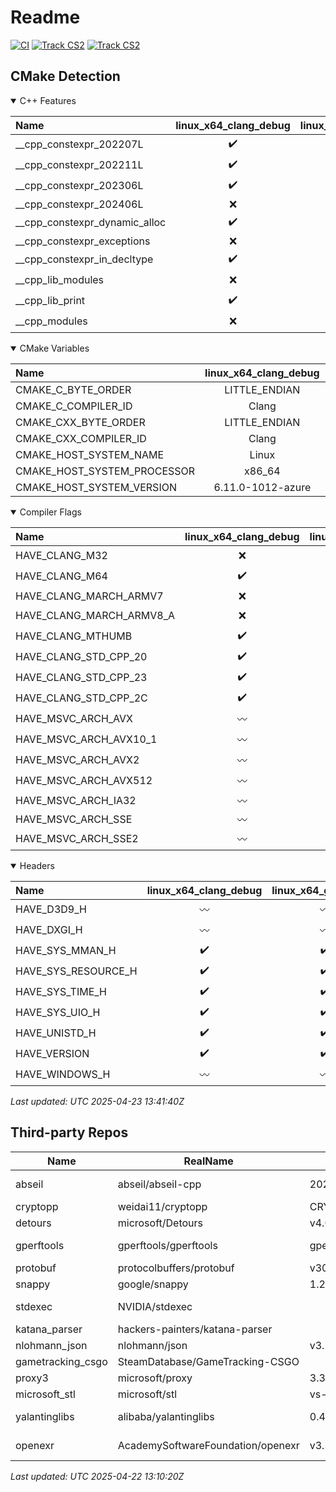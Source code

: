 # Readme
[![CI](https://github.com/DuKeM-CSGO/CSGODemoTool-prop/actions/workflows/ci.yaml/badge.svg)](https://github.com/DuKeM-CSGO/CSGODemoTool-prop/actions/workflows/ci.yaml)
[![Track CS2](https://github.com/DuKeM-CSGO/CSGODemoTool-prop/actions/workflows/track_cs2.yaml/badge.svg)](https://github.com/DuKeM-CSGO/CSGODemoTool-prop/actions/workflows/track_cs2.yaml)
[![Track CS2](https://github.com/DuKeM-CSGO/CSGODemoTool-prop/actions/workflows/update_readme.yaml/badge.svg)](https://github.com/DuKeM-CSGO/CSGODemoTool-prop/actions/workflows/update_readme.yaml)
## CMake Detection
<details open>

<summary>C++ Features</summary>



| Name | linux_x64_clang_debug | linux_x64_gcc_debug | macos_arm64_clang_debug | macos_arm64_gcc_debug | windows_x64_clang_debug | windows_x64_gcc_debug | windows_x64_msvc_debug |
|:---- |:---------------------:|:-------------------:|:-----------------------:|:---------------------:|:-----------------------:|:---------------------:|:----------------------:|
| __cpp_constexpr_202207L | :heavy_check_mark: | :heavy_check_mark: | :x: | :x: | :heavy_check_mark: | :x: | :x: |
| __cpp_constexpr_202211L | :heavy_check_mark: | :heavy_check_mark: | :x: | :x: | :heavy_check_mark: | :x: | :x: |
| __cpp_constexpr_202306L | :heavy_check_mark: | :x: | :x: | :x: | :heavy_check_mark: | :x: | :x: |
| __cpp_constexpr_202406L | :x: | :x: | :x: | :x: | :x: | :x: | :x: |
| __cpp_constexpr_dynamic_alloc | :heavy_check_mark: | :heavy_check_mark: | :heavy_check_mark: | :heavy_check_mark: | :heavy_check_mark: | :heavy_check_mark: | :heavy_check_mark: |
| __cpp_constexpr_exceptions | :x: | :x: | :x: | :x: | :x: | :x: | :x: |
| __cpp_constexpr_in_decltype | :heavy_check_mark: | :heavy_check_mark: | :heavy_check_mark: | :heavy_check_mark: | :heavy_check_mark: | :heavy_check_mark: | :x: |
| __cpp_lib_modules | :x: | :x: | :x: | :x: | :x: | :x: | :heavy_check_mark: |
| __cpp_lib_print | :heavy_check_mark: | :x: | :x: | :x: | :heavy_check_mark: | :x: | :heavy_check_mark: |
| __cpp_modules | :x: | :x: | :x: | :x: | :x: | :x: | :heavy_check_mark: |


</details>

<details open>

<summary>CMake Variables</summary>



| Name | linux_x64_clang_debug | linux_x64_gcc_debug | macos_arm64_clang_debug | macos_arm64_gcc_debug | windows_x64_clang_debug | windows_x64_gcc_debug | windows_x64_msvc_debug |
|:---- |:---------------------:|:-------------------:|:-----------------------:|:---------------------:|:-----------------------:|:---------------------:|:----------------------:|
| CMAKE_C_BYTE_ORDER | LITTLE_ENDIAN | LITTLE_ENDIAN | LITTLE_ENDIAN | LITTLE_ENDIAN | LITTLE_ENDIAN | LITTLE_ENDIAN | LITTLE_ENDIAN |
| CMAKE_C_COMPILER_ID | Clang | GNU | AppleClang | AppleClang | Clang | GNU | MSVC |
| CMAKE_CXX_BYTE_ORDER | LITTLE_ENDIAN | LITTLE_ENDIAN | LITTLE_ENDIAN | LITTLE_ENDIAN | LITTLE_ENDIAN | LITTLE_ENDIAN | LITTLE_ENDIAN |
| CMAKE_CXX_COMPILER_ID | Clang | GNU | AppleClang | AppleClang | Clang | GNU | MSVC |
| CMAKE_HOST_SYSTEM_NAME | Linux | Linux | Darwin | Darwin | Windows | Windows | Windows |
| CMAKE_HOST_SYSTEM_PROCESSOR | x86_64 | x86_64 | arm64 | arm64 | AMD64 | AMD64 | AMD64 |
| CMAKE_HOST_SYSTEM_VERSION | 6.11.0-1012-azure | 6.11.0-1012-azure | 23.6.0 | 23.6.0 | 10.0.20348 | 10.0.20348 | 10.0.20348 |


</details>

<details open>

<summary>Compiler Flags</summary>



| Name | linux_x64_clang_debug | linux_x64_gcc_debug | macos_arm64_clang_debug | macos_arm64_gcc_debug | windows_x64_clang_debug | windows_x64_gcc_debug | windows_x64_msvc_debug |
|:---- |:---------------------:|:-------------------:|:-----------------------:|:---------------------:|:-----------------------:|:---------------------:|:----------------------:|
| HAVE_CLANG_M32 | :x: | :x: | :heavy_check_mark: | :heavy_check_mark: | :x: | :x: | :wavy_dash: |
| HAVE_CLANG_M64 | :heavy_check_mark: | :heavy_check_mark: | :heavy_check_mark: | :heavy_check_mark: | :heavy_check_mark: | :heavy_check_mark: | :wavy_dash: |
| HAVE_CLANG_MARCH_ARMV7 | :x: | :x: | :x: | :x: | :x: | :x: | :wavy_dash: |
| HAVE_CLANG_MARCH_ARMV8_A | :x: | :x: | :heavy_check_mark: | :heavy_check_mark: | :x: | :x: | :wavy_dash: |
| HAVE_CLANG_MTHUMB | :heavy_check_mark: | :x: | :heavy_check_mark: | :heavy_check_mark: | :heavy_check_mark: | :x: | :wavy_dash: |
| HAVE_CLANG_STD_CPP_20 | :heavy_check_mark: | :heavy_check_mark: | :heavy_check_mark: | :heavy_check_mark: | :heavy_check_mark: | :heavy_check_mark: | :wavy_dash: |
| HAVE_CLANG_STD_CPP_23 | :heavy_check_mark: | :heavy_check_mark: | :x: | :x: | :heavy_check_mark: | :heavy_check_mark: | :wavy_dash: |
| HAVE_CLANG_STD_CPP_2C | :heavy_check_mark: | :x: | :x: | :x: | :heavy_check_mark: | :x: | :wavy_dash: |
| HAVE_MSVC_ARCH_AVX | :wavy_dash: | :wavy_dash: | :wavy_dash: | :wavy_dash: | :wavy_dash: | :wavy_dash: | :heavy_check_mark: |
| HAVE_MSVC_ARCH_AVX10_1 | :wavy_dash: | :wavy_dash: | :wavy_dash: | :wavy_dash: | :wavy_dash: | :wavy_dash: | :heavy_check_mark: |
| HAVE_MSVC_ARCH_AVX2 | :wavy_dash: | :wavy_dash: | :wavy_dash: | :wavy_dash: | :wavy_dash: | :wavy_dash: | :heavy_check_mark: |
| HAVE_MSVC_ARCH_AVX512 | :wavy_dash: | :wavy_dash: | :wavy_dash: | :wavy_dash: | :wavy_dash: | :wavy_dash: | :heavy_check_mark: |
| HAVE_MSVC_ARCH_IA32 | :wavy_dash: | :wavy_dash: | :wavy_dash: | :wavy_dash: | :wavy_dash: | :wavy_dash: | :x: |
| HAVE_MSVC_ARCH_SSE | :wavy_dash: | :wavy_dash: | :wavy_dash: | :wavy_dash: | :wavy_dash: | :wavy_dash: | :x: |
| HAVE_MSVC_ARCH_SSE2 | :wavy_dash: | :wavy_dash: | :wavy_dash: | :wavy_dash: | :wavy_dash: | :wavy_dash: | :heavy_check_mark: |


</details>

<details open>

<summary>Headers</summary>



| Name | linux_x64_clang_debug | linux_x64_gcc_debug | macos_arm64_clang_debug | macos_arm64_gcc_debug | windows_x64_clang_debug | windows_x64_gcc_debug | windows_x64_msvc_debug |
|:---- |:---------------------:|:-------------------:|:-----------------------:|:---------------------:|:-----------------------:|:---------------------:|:----------------------:|
| HAVE_D3D9_H | :wavy_dash: | :wavy_dash: | :wavy_dash: | :wavy_dash: | :heavy_check_mark: | :heavy_check_mark: | :heavy_check_mark: |
| HAVE_DXGI_H | :wavy_dash: | :wavy_dash: | :wavy_dash: | :wavy_dash: | :heavy_check_mark: | :heavy_check_mark: | :heavy_check_mark: |
| HAVE_SYS_MMAN_H | :heavy_check_mark: | :heavy_check_mark: | :heavy_check_mark: | :heavy_check_mark: | :wavy_dash: | :wavy_dash: | :wavy_dash: |
| HAVE_SYS_RESOURCE_H | :heavy_check_mark: | :heavy_check_mark: | :heavy_check_mark: | :heavy_check_mark: | :wavy_dash: | :wavy_dash: | :wavy_dash: |
| HAVE_SYS_TIME_H | :heavy_check_mark: | :heavy_check_mark: | :heavy_check_mark: | :heavy_check_mark: | :wavy_dash: | :wavy_dash: | :wavy_dash: |
| HAVE_SYS_UIO_H | :heavy_check_mark: | :heavy_check_mark: | :heavy_check_mark: | :heavy_check_mark: | :wavy_dash: | :wavy_dash: | :wavy_dash: |
| HAVE_UNISTD_H | :heavy_check_mark: | :heavy_check_mark: | :heavy_check_mark: | :heavy_check_mark: | :wavy_dash: | :wavy_dash: | :wavy_dash: |
| HAVE_VERSION | :heavy_check_mark: | :heavy_check_mark: | :heavy_check_mark: | :heavy_check_mark: | :heavy_check_mark: | :heavy_check_mark: | :heavy_check_mark: |
| HAVE_WINDOWS_H | :wavy_dash: | :wavy_dash: | :wavy_dash: | :wavy_dash: | :heavy_check_mark: | :heavy_check_mark: | :heavy_check_mark: |


</details>

*Last updated: UTC 2025-04-23 13:41:40Z*


## Third-party Repos
| Name | RealName | Version | PublishTime | License |
| ---- | -------- | ------- | ----------- | ------- |
| abseil | abseil/abseil-cpp | 20250127.1 | 03/18/2025 | apache-2.0 |
| cryptopp | weidai11/cryptopp | CRYPTOPP_8_9_0 | 10/01/2023 |  |
| detours | microsoft/Detours | v4.0.1 | 04/16/2018 | mit |
| gperftools | gperftools/gperftools | gperftools-2.16 | 09/25/2024 | bsd-3-clause |
| protobuf | protocolbuffers/protobuf | v30.2 | 03/26/2025 |  |
| snappy | google/snappy | 1.2.2 | 03/26/2025 |  |
| stdexec | NVIDIA/stdexec |  |  | apache-2.0 |
| katana_parser | hackers-painters/katana-parser |  |  | mit |
| nlohmann_json | nlohmann/json | v3.12.0 | 04/11/2025 | mit |
| gametracking_csgo | SteamDatabase/GameTracking-CSGO |  |  |  |
| proxy3 | microsoft/proxy | 3.3.0 | 03/20/2025 | mit |
| microsoft_stl | microsoft/stl | vs-2022-17.13 | 02/16/2025 |  |
| yalantinglibs | alibaba/yalantinglibs | 0.4.0 | 03/11/2025 | apache-2.0 |
| openexr | AcademySoftwareFoundation/openexr | v3.3.3 | 03/24/2025 | bsd-3-clause |


*Last updated: UTC 2025-04-22 13:10:20Z*



